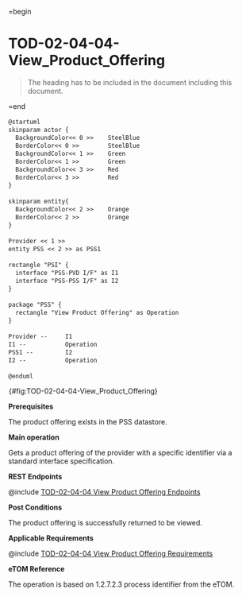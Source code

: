 =begin

# TOD-02-04-04-View_Product_Offering

> The heading has to be included in the document including this document.

=end

```plantuml
@startuml
skinparam actor {
  BackgroundColor<< 0 >> 	SteelBlue
  BorderColor<< 0 >> 		SteelBlue
  BackgroundColor<< 1 >> 	Green
  BorderColor<< 1 >> 		Green
  BackgroundColor<< 3 >> 	Red
  BorderColor<< 3 >> 		Red
}

skinparam entity{
  BackgroundColor<< 2 >> 	Orange
  BorderColor<< 2 >> 		Orange
}

Provider << 1 >>
entity PSS << 2 >> as PSS1

rectangle "PSI" {
  interface "PSS-PVD I/F" as I1
  interface "PSS-PSS I/F" as I2
}

package "PSS" {
  rectangle "View Product Offering" as Operation
}

Provider --	    I1
I1 --           Operation
PSS1 --         I2
I2 --           Operation

@enduml

```

![**TOD-02-04-04**: View Product Offering](../../common/pixel.png){#fig:TOD-02-04-04-View_Product_Offering}

**Prerequisites**

The product offering exists in the PSS datastore.

**Main operation**

Gets a product offering of the provider with a specific identifier via a standard interface specification.

**REST Endpoints**

@include [TOD-02-04-04 View Product Offering Endpoints](endpoints/TOD-02-04-04-View_Product_Offering-endpoints.md)

**Post Conditions**

The product offering is successfully returned to be viewed.

**Applicable Requirements**

@include [TOD-02-04-04 View Product Offering Requirements](requirements/TOD-02-04-04-View_Product_Offering-requirements.md)

**eTOM Reference**

The operation is based on 1.2.7.2.3 process identifier from the eTOM.
